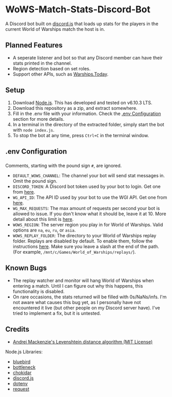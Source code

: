 # WoWS-Match-Stats-Discord-Bot

A Discord bot built on [discord.js](https://discord.js.org/) that loads up stats for the players in the current World of Warships match the host is in.

## Planned Features
* A seperate listener and bot so that any Discord member can have their stats printed in the channel.
* Region detection based on set roles.
* Support other APIs, such as [Warships.Today](https://warships.today/).

## Setup
1. Download [Node.js](https://nodejs.org/). This has developed and tested on v6.10.3 LTS.
2. Download this repository as a zip, and extract somewhere.
3. Fill in the .env file with your information. Check the [.env Configuration](#env-configuration) section for more details.
4. In a terminal in the directory of the extracted folder, simply start the bot with `node index.js`.
5. To stop the bot at any time, press `Ctrl+C` in the terminal window.

## .env Configuration
### <a name="env-configuration"></a>
Comments, starting with the pound sign `#`, are ignored.
* `DEFAULT_WOWS_CHANNEL`: The channel your bot will send stat messages in. Omit the pound sign.
* `DISCORD_TOKEN`: A Discord bot token used by your bot to login. Get one from [here](https://discordapp.com/developers/applications/).
* `WG_API_ID`: The API ID used by your bot to use the WGI API. Get one from [here](https://developers.wargaming.net/applications/).
* `WG_MAX_REQUESTS`: The max amount of requests per second your bot is allowed to issue. If you don't know what it should be, leave it at 10. More detail about this limit is [here](https://developers.wargaming.net/documentation/guide/principles/).
* `WOWS_REGION`: The server region you play in for World of Warships. Valid options are `na`, `eu`, `ru`, or `asia`.
* `WOWS_REPLAY_FOLDER`: The directory to your World of Warships replay folder. Replays are disabled by default. To enable them, follow the instructions [here](https://na.wargaming.net/support/kb/articles/517). Make sure you leave a slash at the end of the path. (For example, `/mnt/c/Games/World_of_Warships/replays/`).

## Known Bugs
* The replay watcher and monitor will hang World of Warships when entering a match. Until I can figure out why this happens, this functionality is disabled.
* On rare occasions, the stats returned will be filled with 0s/NaNs/infs. I'm not aware what causes this bug yet, as I personally have not encountered it live (but other people on my Discord server have). I've tried to implement a fix, but it is untested.

## Credits
* [Andrei Mackenzie's Levenshtein distance algorithm (MIT License)](https://gist.github.com/andrei-m/982927)

Node.js Libraries:
* [bluebird](http://bluebirdjs.com/)
* [bottleneck](https://github.com/SGrondin/bottleneck)
* [chokidar](https://github.com/paulmillr/chokidar)
* [discord.js](https://discord.js.org/)
* [dotenv](https://github.com/motdotla/dotenv)
* [request](https://github.com/request/request)

